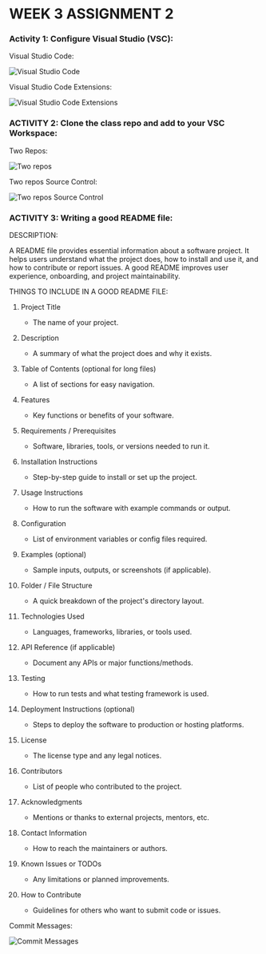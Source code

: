 # WEEK 3 ASSIGNMENT 2

### Activity 1: Configure Visual Studio (VSC):

Visual Studio Code:

![Visual Studio Code](./files/activity1_vsc.jpg)

Visual Studio Code Extensions:

![Visual Studio Code Extensions](./files/activity1_ext.jpg)

### ACTIVITY 2: Clone the class repo and add to your VSC Workspace:

Two Repos:

![Two repos](./files/activity2_2repos.jpg)

Two repos Source Control:

![Two repos Source Control](./files/activity2_2repos_sc.jpg)

### ACTIVITY 3: Writing a good README file:


DESCRIPTION:

A README file provides essential information about a software project. 
It helps users understand what the project does, how to install and use it, 
and how to contribute or report issues. A good README improves user experience, 
onboarding, and project maintainability.

THINGS TO INCLUDE IN A GOOD README FILE:


1. Project Title
   - The name of your project.

2. Description
   - A summary of what the project does and why it exists.

3. Table of Contents (optional for long files)
   - A list of sections for easy navigation.

4. Features
   - Key functions or benefits of your software.

5. Requirements / Prerequisites
   - Software, libraries, tools, or versions needed to run it.

6. Installation Instructions
   - Step-by-step guide to install or set up the project.

7. Usage Instructions
   - How to run the software with example commands or output.

8. Configuration
   - List of environment variables or config files required.

9. Examples (optional)
   - Sample inputs, outputs, or screenshots (if applicable).

10. Folder / File Structure
    - A quick breakdown of the project's directory layout.

11. Technologies Used
    - Languages, frameworks, libraries, or tools used.

12. API Reference (if applicable)
    - Document any APIs or major functions/methods.

13. Testing
    - How to run tests and what testing framework is used.

14. Deployment Instructions (optional)
    - Steps to deploy the software to production or hosting platforms.

15. License
    - The license type and any legal notices.

16. Contributors
    - List of people who contributed to the project.

17. Acknowledgments
    - Mentions or thanks to external projects, mentors, etc.

18. Contact Information
    - How to reach the maintainers or authors.

19. Known Issues or TODOs
    - Any limitations or planned improvements.

20. How to Contribute
    - Guidelines for others who want to submit code or issues.


Commit Messages:

![Commit Messages](./files/activity3_cm.jpg)



